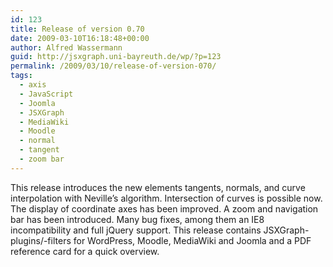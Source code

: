 ```yaml
---
id: 123
title: Release of version 0.70
date: 2009-03-10T16:18:48+00:00
author: Alfred Wassermann
guid: http://jsxgraph.uni-bayreuth.de/wp/?p=123
permalink: /2009/03/10/release-of-version-070/
tags:
  - axis
  - JavaScript
  - Joomla
  - JSXGraph
  - MediaWiki
  - Moodle
  - normal
  - tangent
  - zoom bar
---
```

This release introduces the new elements tangents, normals, and curve interpolation with Neville&#8217;s algorithm. Intersection of curves is possible now. The display of coordinate axes has been improved. A zoom and navigation bar has been introduced. Many bug fixes, among them an IE8 incompatibility and full jQuery support. This release contains JSXGraph-plugins/-filters for WordPress, Moodle, MediaWiki and Joomla and a PDF reference card for a quick overview.